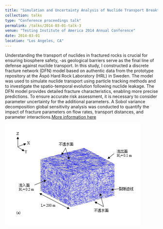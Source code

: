 ```yaml
---
title: "Simulation and Uncertainty Analysis of Nuclide Transport Breakthrough in DFN"
collection: talks
type: "Conference proceedings talk"
permalink: /talks/2014-03-01-talk-3
venue: "Testing Institute of America 2014 Annual Conference"
date: 2014-03-01
location: "Los Angeles, CA"
---
```


Understanding the transport of nuclides in fractured rocks is crucial for ensuring biosphere safety, -as geological barriers serve as the final line of defense against nuclide transport. In this study, I constructed a discrete fracture network (DFN) model based on authentic data from the prototype repository at the Äspö Hard Rock Laboratory (HRL) in Sweden. The model was used to simulate nuclide transport using particle tracking methods and to investigate the spatio-temporal evolution following nuclide leakage. The DFN model provides detailed fracture characteristics, enabling more precise predictions. To ensure accurate risk assessment, it is necessary to consider parameter uncertainty for the additional parameters. A Sobol variance decomposition global sensitivity analysis was conducted to quantify the impact of fracture parameters on flow rates, transport distances, and parameter interactions.[More information here](http://exampleurl.com)

![image](_talks/rock1.png)


